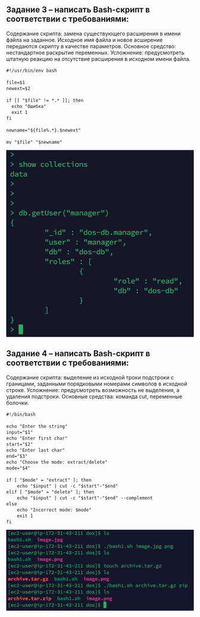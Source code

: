 ## Задание 3 – написать Bash-скрипт в соответствии с требованиями:
Содержание скрипта: замена существующего расширения в имени файла на заданное. Исходное имя файла и новое  асширение передаются скрипту в качестве параметров. Основное средство: нестандартное раскрытие переменных. Усложнение: предусмотреть штатную реакцию на отсутствие расширения в исходном имени файла.

```
#!/usr/bin/env bash

file=$1
newext=$2

if [[ "$file" != *.* ]]; then
  echo "Ошибка"
  exit 1
fi

newname="${file%.*}.$newext"

mv "$file" "$newname"
```

![alt text](telegram-cloud-photo-size-2-5244982700480264244-x.jpg)


## Задание 4 – написать Bash-скрипт в соответствии с требованиями:
Содержание скрипта: выделение из исходной  троки подстроки с границами, заданными порядковыми номерами символов в исходной строке. Усложнение: предусмотреть возможность не выделения, а удаления подстроки. Основные средства: команда cut, переменные болочки.

```
#!/bin/bash

echo "Enter the string"
input="$1"
echo "Enter first char"
start="$2"
echo "Enter last char"
end="$3"
echo "Choose the mode: extract/delete"
mode="$4"

if [ "$mode" = "extract" ]; then
    echo "$input" | cut -c "$start"-"$end"
elif [ "$mode" = "delete" ]; then
    echo "$input" | cut -c "$start"-"$end" --complement
else
    echo "Incorrect mode: $mode"
    exit 1
fi
```

![alt text](telegram-cloud-photo-size-2-5247234500293947384-y.jpg)